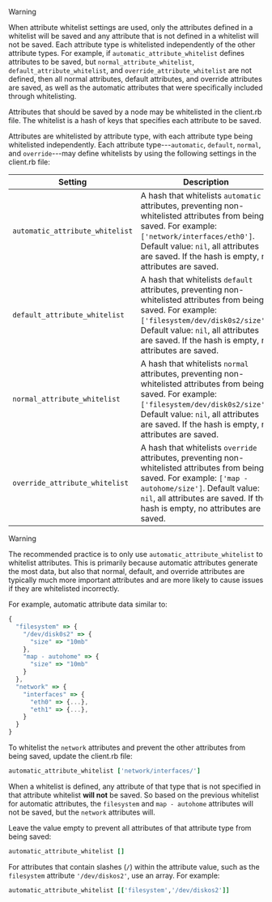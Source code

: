 <div class="admonition-warning"><p class="admonition-warning-title">Warning</p><div class="admonition-warning-text">

When attribute whitelist settings are used, only the attributes defined
in a whitelist will be saved and any attribute that is not defined in a
whitelist will not be saved. Each attribute type is whitelisted
independently of the other attribute types. For example, if
`automatic_attribute_whitelist` defines attributes to be saved, but
`normal_attribute_whitelist`, `default_attribute_whitelist`, and
`override_attribute_whitelist` are not defined, then all normal
attributes, default attributes, and override attributes are saved, as
well as the automatic attributes that were specifically included through
whitelisting.

</div></div>

Attributes that should be saved by a node may be whitelisted in the
client.rb file. The whitelist is a hash of keys that specifies each
attribute to be saved.

Attributes are whitelisted by attribute type, with each attribute type
being whitelisted independently. Each attribute type---`automatic`,
`default`, `normal`, and `override`---may define whitelists by using the
following settings in the client.rb file:

<table>
<colgroup>
<col style="width: 40%" />
<col style="width: 60%" />
</colgroup>
<thead>
<tr class="header">
<th>Setting</th>
<th>Description</th>
</tr>
</thead>
<tbody>
<tr class="odd">
<td><code>automatic_attribute_whitelist</code></td>
<td>A hash that whitelists <code>automatic</code> attributes, preventing non-whitelisted attributes from being saved. For example: <code>['network/interfaces/eth0']</code>. Default value: <code>nil</code>, all attributes are saved. If the hash is empty, no attributes are saved.</td>
</tr>
<tr class="even">
<td><code>default_attribute_whitelist</code></td>
<td>A hash that whitelists <code>default</code> attributes, preventing non-whitelisted attributes from being saved. For example: <code>['filesystem/dev/disk0s2/size']</code>. Default value: <code>nil</code>, all attributes are saved. If the hash is empty, no attributes are saved.</td>
</tr>
<tr class="odd">
<td><code>normal_attribute_whitelist</code></td>
<td>A hash that whitelists <code>normal</code> attributes, preventing non-whitelisted attributes from being saved. For example: <code>['filesystem/dev/disk0s2/size']</code>. Default value: <code>nil</code>, all attributes are saved. If the hash is empty, no attributes are saved.</td>
</tr>
<tr class="even">
<td><code>override_attribute_whitelist</code></td>
<td>A hash that whitelists <code>override</code> attributes, preventing non-whitelisted attributes from being saved. For example: <code>['map - autohome/size']</code>. Default value: <code>nil</code>, all attributes are saved. If the hash is empty, no attributes are saved.</td>
</tr>
</tbody>
</table>

<div class="admonition-warning">

<p class="admonition-warning-title">Warning</p>

<div class="admonition-warning-text">

The recommended practice is to only use `automatic_attribute_whitelist`
to whitelist attributes. This is primarily because automatic attributes
generate the most data, but also that normal, default, and override
attributes are typically much more important attributes and are more
likely to cause issues if they are whitelisted incorrectly.



</div>

</div>

For example, automatic attribute data similar to:

``` javascript
{
  "filesystem" => {
    "/dev/disk0s2" => {
      "size" => "10mb"
    },
    "map - autohome" => {
      "size" => "10mb"
    }
  },
  "network" => {
    "interfaces" => {
      "eth0" => {...},
      "eth1" => {...},
    }
  }
}
```

To whitelist the `network` attributes and prevent the other attributes
from being saved, update the client.rb file:

``` ruby
automatic_attribute_whitelist ['network/interfaces/']
```

When a whitelist is defined, any attribute of that type that is not
specified in that attribute whitelist **will not** be saved. So based on
the previous whitelist for automatic attributes, the `filesystem` and
`map - autohome` attributes will not be saved, but the `network`
attributes will.

Leave the value empty to prevent all attributes of that attribute type
from being saved:

``` ruby
automatic_attribute_whitelist []
```

For attributes that contain slashes (`/`) within the attribute value,
such as the `filesystem` attribute `'/dev/diskos2'`, use an array. For
example:

``` ruby
automatic_attribute_whitelist [['filesystem','/dev/diskos2']]
```
